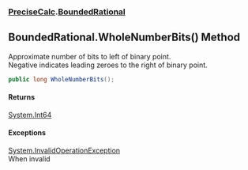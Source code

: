 ### [PreciseCalc](PreciseCalc.md 'PreciseCalc').[BoundedRational](PreciseCalc.BoundedRational.md 'PreciseCalc.BoundedRational')

## BoundedRational.WholeNumberBits() Method

Approximate number of bits to left of binary point.  
Negative indicates leading zeroes to the right of binary point.

```csharp
public long WholeNumberBits();
```

#### Returns
[System.Int64](https://docs.microsoft.com/en-us/dotnet/api/System.Int64 'System.Int64')

#### Exceptions

[System.InvalidOperationException](https://docs.microsoft.com/en-us/dotnet/api/System.InvalidOperationException 'System.InvalidOperationException')  
When invalid